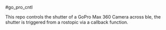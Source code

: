 #go_pro_cntl

This repo controls the shutter of a GoPro Max 360 Camera across ble, the shutter is triggered from a rostopic via a callback function.
